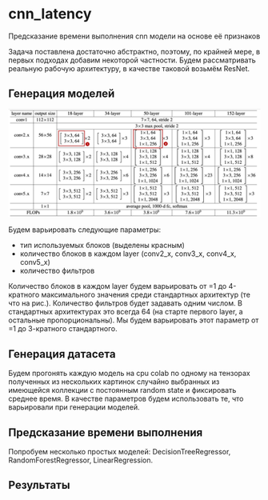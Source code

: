 # cnn_latency
Предсказание времени выполнения cnn модели на основе её признаков

Задача поставлена достаточно абстрактно, поэтому, по крайней мере, в первых подходах добавим некоторой частности. Будем рассматривать реальную рабочую архитектуру, в качестве таковой возьмём ResNet.


## Генерация моделей

<img src=".github/cd3cf4f38d.jpeg" width="900" style="max-width: 100%;">

Будем варьировать следующие параметры: 
  - тип используемых блоков (выделены красным)
  - количество блоков в каждом layer (conv2_x, conv3_x, conv4_x, conv5_x)
  - количество фильтров

Количество блоков в каждом layer будем варьировать от =1 до 4-кратного максимального значения среди стандартных архитектур (те что на рис.). Количество фильтров будет задавать одним числом. В стандартных архитектурах это всегда 64 (на старте первого layer, а остальные пропорциональны). Мы будем варьировать 
этот параметр от =1 до 3-кратного стандартного. 


## Генерация датасета

Будем прогонять каждую модель на cpu colab по одному на тензорах полученных из нескольких картинок случайно выбранных из имеющейся коллекции с постоянным random state и фиксировать среднее время. В качестве параметров будем использовать те, что варьировали при генерации моделей. 


## Предсказание времени выполнения

Попробуем несколько простых моделей: DecisionTreeRegressor, RandomForestRegressor, LinearRegression.


## Результаты
